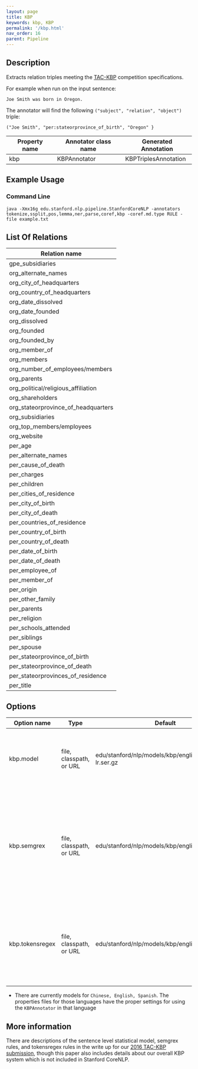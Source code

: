 ```yaml
---
layout: page
title: KBP
keywords: kbp, KBP
permalink: '/kbp.html'
nav_order: 16
parent: Pipeline
---
```


## Description

Extracts relation triples meeting the [TAC-KBP](https://tac.nist.gov/2017/KBP/) competition specifications.

For example when run on the input sentence:

```
Joe Smith was born in Oregon.
```

The annotator will find the following `("subject", "relation", "object")` triple:

```
("Joe Smith", "per:stateorprovince_of_birth", "Oregon" }
```

| Property name | Annotator class name | Generated Annotation |
| --- | --- | --- |
| kbp | KBPAnnotator | KBPTriplesAnnotation |

## Example Usage

### Command Line

```
java -Xmx16g edu.stanford.nlp.pipeline.StanfordCoreNLP -annotators tokenize,ssplit,pos,lemma,ner,parse,coref,kbp -coref.md.type RULE -file example.txt
```

## List Of Relations

| Relation name |
| --- |
| gpe_subsidiaries |
| org_alternate_names |
| org_city_of_headquarters |
| org_country_of_headquarters |
| org_date_dissolved |
| org_date_founded |
| org_dissolved |
| org_founded |
| org_founded_by |
| org_member_of |
| org_members |
| org_number_of_employees/members |
| org_parents |
| org_political/religious_affiliation |
| org_shareholders |
| org_stateorprovince_of_headquarters |
| org_subsidiaries |
| org_top_members/employees |
| org_website |
| per_age |
| per_alternate_names |
| per_cause_of_death |
| per_charges |
| per_children |
| per_cities_of_residence |
| per_city_of_birth |
| per_city_of_death |
| per_countries_of_residence |
| per_country_of_birth |
| per_country_of_death |
| per_date_of_birth |
| per_date_of_death |
| per_employee_of |
| per_member_of |
| per_origin |
| per_other_family |
| per_parents |
| per_religion |
| per_schools_attended |
| per_siblings |
| per_spouse |
| per_stateorprovince_of_birth |
| per_stateorprovince_of_death |
| per_stateorprovinces_of_residence |
| per_title |
 

## Options

| Option name | Type | Default | Description |
| --- | --- | --- | --- |
| kbp.model | file, classpath, or URL | edu/stanford/nlp/models/kbp/english/tac-re-lr.ser.gz | Relation extraction model to be used, set to "none" to use no statistical model |
| kbp.semgrex | file, classpath, or URL | edu/stanford/nlp/models/kbp/english/semgrex | Directory containing semgrex rules (rules over dependency patterns) to be used by relation extractor, set to "none" to use no semgrex rules |
| kbp.tokensregex | file, classpath, or URL | edu/stanford/nlp/models/kbp/english/tokensregex | Directory containing tokensregex rules (rules over token patterns) to be used, set to "none" to use no tokensregex rules |

* There are currently models for `Chinese, English, Spanish`.  The properties files for those languages have the proper settings for using the `KBPAnnotator` in that language

## More information 

There are descriptions of the sentence level statistical model, semgrex rules, and tokensregex rules in the write up for our [2016 TAC-KBP submission](https://nlp.stanford.edu/pubs/zhang2016stanford.pdf), though this paper also includes details about our overall KBP system which is not included in Stanford CoreNLP.


